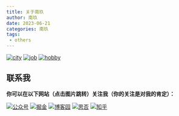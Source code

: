 ```yaml
---
title: 关于南玖
author: 南玖
date: 2023-06-21
categories: 南玖
tags:
 - others
---
```


[![city](https://img.shields.io/badge/%E5%9F%8E%E5%B8%82-%E4%B8%8A%E6%B5%B7-brightgre?style=flat-square)]()
[![job](https://img.shields.io/badge/%E7%A8%8B%E5%BA%8F%E5%91%98-%E5%89%8D%E7%AB%AF%E5%B7%A5%E7%A8%8B%E5%B8%88-brightgre?style=flat-square)]()
[![hobby](https://img.shields.io/badge/%E7%88%B1%E5%A5%BD-%E5%86%99%E4%BD%9C&%E6%97%85%E6%B8%B8-brightgre?style=flat-square)]()

## 联系我
**你可以在以下网站（点击图片跳转）关注我（你的关注是对我的肯定）：**

[![公众号](https://img.shields.io/badge/%E5%85%AC%E4%BC%97%E5%8F%B7-%E5%89%8D%E7%AB%AF%E5%8D%97%E7%8E%96-brightgre?style=flat-square&logo=WeChat)](https://blog-static.cnblogs.com/files/songyao666/nanjiu.gif) [![掘金](https://img.shields.io/badge/%E6%8E%98%E9%87%91-%E5%89%8D%E7%AB%AF%E5%8D%97%E7%8E%96-blue?style=flat-square)](https://juejin.cn/user/219558057873005/posts) [![博客园](https://img.shields.io/badge/%E5%8D%9A%E5%AE%A2%E5%9B%AD-%E5%8D%97%E7%8E%96-critical?style=flat-square)](https://www.cnblogs.com/songyao666/) [![思否](https://img.shields.io/badge/%E6%80%9D%E5%90%A6-%E5%8D%97%E7%8E%96-green?style=flat-square)](https://segmentfault.com/u/nanjiu606) [![知乎](https://img.shields.io/badge/%E7%9F%A5%E4%B9%8E-%E5%89%8D%E7%AB%AF%E5%8D%97%E7%8E%96-blueviolet?style=flat-square)](https://www.zhihu.com/people/song-yao-90-7)